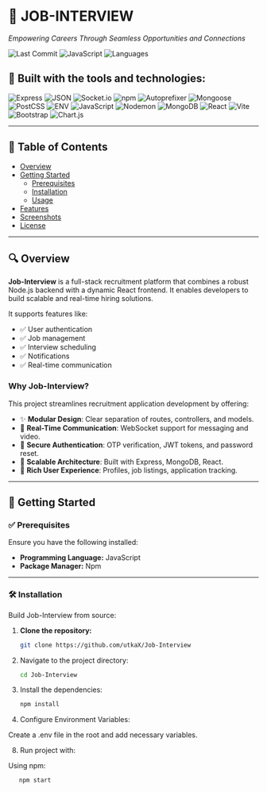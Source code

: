 # 💼 JOB-INTERVIEW

_Empowering Careers Through Seamless Opportunities and Connections_

![Last Commit](https://img.shields.io/github/last-commit/utkaX/Job-Interview)
![JavaScript](https://img.shields.io/badge/javascript-99.7%25-blue)
![Languages](https://img.shields.io/github/languages/count/utkaX/Job-Interview)

## 🚀 Built with the tools and technologies:

![Express](https://img.shields.io/badge/Express-black?logo=express&logoColor=white)
![JSON](https://img.shields.io/badge/JSON-black?logo=json&logoColor=white)
![Socket.io](https://img.shields.io/badge/Socket.io-black?logo=socket.io&logoColor=white)
![npm](https://img.shields.io/badge/npm-red?logo=npm&logoColor=white)
![Autoprefixer](https://img.shields.io/badge/Autoprefixer-red)
![Mongoose](https://img.shields.io/badge/Mongoose-red?logo=mongoose)
![PostCSS](https://img.shields.io/badge/PostCSS-orange?logo=postcss)
![ENV](https://img.shields.io/badge/.env-yellowgreen)
![JavaScript](https://img.shields.io/badge/JavaScript-yellow?logo=javascript)
![Nodemon](https://img.shields.io/badge/Nodemon-green?logo=nodemon)
![MongoDB](https://img.shields.io/badge/MongoDB-brightgreen?logo=mongodb)
![React](https://img.shields.io/badge/React-blue?logo=react)
![Vite](https://img.shields.io/badge/Vite-blueviolet?logo=vite)
![Bootstrap](https://img.shields.io/badge/Bootstrap-purple?logo=bootstrap)
![Chart.js](https://img.shields.io/badge/Chart.js-pink)

---

## 📑 Table of Contents

- [Overview](#overview)
- [Getting Started](#getting-started)
  - [Prerequisites](#prerequisites)
  - [Installation](#installation)
  - [Usage](#usage)
- [Features](#features)
- [Screenshots](#screenshots)
- [License](#license)

---

## 🔍 Overview

**Job-Interview** is a full-stack recruitment platform that combines a robust Node.js backend with a dynamic React frontend. It enables developers to build scalable and real-time hiring solutions.

It supports features like:
- ✅ User authentication
- ✅ Job management
- ✅ Interview scheduling
- ✅ Notifications
- ✅ Real-time communication

### Why Job-Interview?

This project streamlines recruitment application development by offering:

- ✨ **Modular Design**: Clear separation of routes, controllers, and models.
- 🔗 **Real-Time Communication**: WebSocket support for messaging and video.
- 🔐 **Secure Authentication**: OTP verification, JWT tokens, and password reset.
- 🚀 **Scalable Architecture**: Built with Express, MongoDB, React.
- 🎯 **Rich User Experience**: Profiles, job listings, application tracking.

---

## 🚀 Getting Started

### ✅ Prerequisites

Ensure you have the following installed:

- **Programming Language:** JavaScript
- **Package Manager:** Npm

---

### 🛠 Installation

Build Job-Interview from source:

1. **Clone the repository:**

   ```bash
   git clone https://github.com/utkaX/Job-Interview
   
2. Navigate to the project directory:
   ```bash
   cd Job-Interview

   
4. Install the dependencies:
   ```bash
   npm install

6. Configure Environment Variables:
   
Create a .env file in the root and add necessary variables.

8. Run project with:
   
  Using npm:
   ```bash
      npm start


